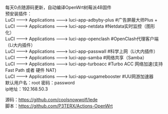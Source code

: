  每天0点随源码更新，自动编译OpenWrt树莓派4B固件<Br/>
 预安装插件：<Br/>
 LuCI ---> Applications ---> luci-app-adbyby-plus   #广告屏蔽大师Plus +<Br/>
 LuCI ---> Applications ---> luci-app-netdata  #Netdata实时监控（图形化）<Br/>
 LuCI ---> Applications ---> luci-app-openclash  #OpenClash代理客户端（Li大内插件）<Br/>
 LuCI ---> Applications ---> luci-app-passwall  #科学上网（Li大内插件）<Br/>
 LuCI ---> Applications ---> luci-app-samba   #网络共享（Samba）<Br/>
 LuCI ---> Applications ---> luci-app-turboacc   #Turbo ACC 网络加速(支持 Fast Path 或者 硬件 NAT) <Br/> 
 LuCI ---> Applications ---> luci-app-uugamebooster  #UU网游加速器<Br/>
 默认用户名：root 密码：password<Br/> 
 ip地址：192.168.50.3<Br/>

源码：https://github.com/coolsnowwolf/lede<Br/>
脚本：https://github.com/P3TERX/Actions-OpenWrt<Br/>
